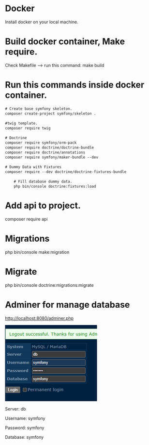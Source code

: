 # Docker

Install docker on your local machine.

# Build docker container, Make require.

Check Makefile --> run this command: make build

# Run this commands inside docker container.
    # Create base symfony skeleton.
    composer create-project symfony/skeleton .
    
    #twig template.
    composer require twig
    
    # Doctrine
    composer require symfony/orm-pack
    composer require doctrine/doctrine-bundle
    composer require doctrine/annotations
    composer require symfony/maker-bundle --dev

    # Dummy Data with Fixtures
    composer require --dev doctrine/doctrine-fixtures-bundle
    
        # Fill database dummy data.
        php bin/console doctrine:fixtures:load
 

# Add api to project.
composer require api



# Migrations
php bin/console make:migration

# Migrate 
php bin/console doctrine:migrations:migrate

# Adminer for manage database
[http://localhost:8080/adminer.php](http://localhost:8080/adminer.php)

![db-login](image.png)

Server: db

Username: symfony

Password: symfony

Database: symfony
